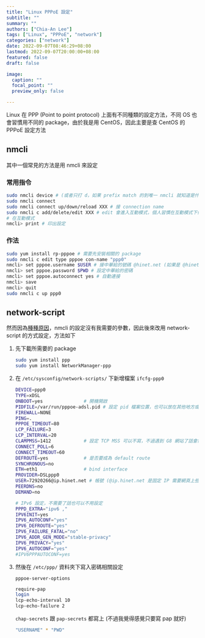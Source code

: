 ```yaml
---
title: "Linux PPPoE 設定"
subtitle: ""
summary: ""
authors: ["Chia-An Lee"]
tags: ["Linux", "PPPoE", "network"]
categories: ["network"]
date: 2022-09-07T08:46:29+08:00
lastmod: 2022-09-07T20:00:00+08:00
featured: false
draft: false

image:
  caption: ""
  focal_point: ""
  preview_only: false

---
```


Linux 在 PPP (Point to point protocol) 上面有不同種類的設定方法，不同 OS 也會習慣用不同的 package，由於我是用 CentOS，因此主要是查 CentOS 的 PPPoE 設定方法

## nmcli

其中一個常見的方法是用 nmcli 來設定

### 常用指令

```bash
sudo nmcli device # (或者只打 d，如果 prefix match 的到唯一 nmcli 就知道是什麼指令)
sudo nmcli connect
sudo nmcli connect up/down/reload XXX # 接 connection name
sudo nmcli c add/delete/edit XXX # edit 會進入互動模式，個人習慣在互動模式下修改比較簡單，不確定關鍵字也可以自動補全
# 在互動模式
nmcli> print # 印出設定
```

### 作法

```bash
sudo yum install rp-pppoe # 需要先安裝相關的 package
sudo nmcli c edit type pppoe con-name "ppp0"
nmcli> set pppoe.username $USER # 接中華給的號碼 @hinet.net (如果是 @hinet.net 是浮動 IP，@ip.hinet.net 是固定 IP)
nmcli> set pppoe.password $PWD # 設定中華給的密碼
nmcli> set pppoe.autoconnect yes # 自動連接
nmcli> save
nmcli> quit
sudo nmcli c up ppp0
```

## network-script

然而因為[種種原因](../network_tcp_mss)，nmcli 的設定沒有我需要的參數，因此後來改用 network-script 的方式設定，方法如下

1. 先下載所需要的 package

    ```bash
    sudo yum install ppp
    sudo yum install NetworkManager-ppp
    ```

2. 在 `/etc/sysconfig/network-scripts/` 下新增檔案 `ifcfg-ppp0`

    ```bash
    DEVICE=ppp0
    TYPE=xDSL
    ONBOOT=yes               # 開機開啟
    PIDFILE=/var/run/pppoe-adsl.pid # 設定 pid 檔案位置，也可以放在其他地方或不寫
    FIREWALL=NONE
    PING=.
    PPPOE_TIMEOUT=80
    LCP_FAILURE=3
    LCP_INTERVAL=20
    CLAMPMSS=1412            # 設定 TCP MSS 可以不寫，不過遇到 G8 網站了話會需要用其他例如 iptables 的方式處理
    CONNECT_POLL=6
    CONNECT_TIMEOUT=60
    DEFROUTE=yes             # 是否要成為 default route
    SYNCHRONOUS=no
    ETH=eth1                 # bind interface
    PROVIDER=DSLppp0
    USER=72920266@ip.hinet.net # 帳號 (@ip.hinet.net 是固定 IP 需要網頁上些設定，@hinet.net 是浮動 IP)
    PEERDNS=no
    DEMAND=no

    # IPv6 設定，不需要了話也可以不用設定
    PPPD_EXTRA="ipv6 ,"
    IPV6INIT=yes
    IPV6_AUTOCONF="yes"
    IPV6_DEFROUTE="yes"
    IPV6_FAILURE_FATAL="no"
    IPV6_ADDR_GEN_MODE="stable-privacy"
    IPV6_PRIVACY="yes"
    IPV6_AUTOCONF="yes"
    #IPV6PPPAUTOCONF=yes
    ```

3. 然後在 `/etc/ppp/` 資料夾下寫入密碼相關設定

    `pppoe-server-options`

    ```bash
    require-pap
    login
    lcp-echo-interval 10
    lcp-echo-failure 2
    ```

    `chap-secrets` 跟 `pap-secrets` 都寫上 (不過我覺得感覺只要寫 pap 就好)

    ```bash
    "USERNAME" * "PWD"
    ```
